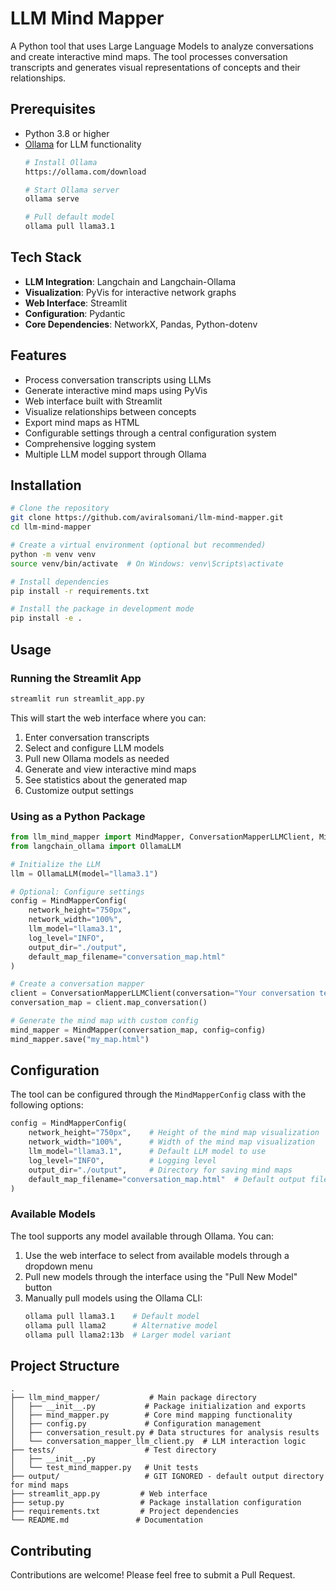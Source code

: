 # LLM Mind Mapper

A Python tool that uses Large Language Models to analyze conversations and create interactive mind maps. The tool processes conversation transcripts and generates visual representations of concepts and their relationships.

## Prerequisites

- Python 3.8 or higher
- [Ollama](https://ollama.com/) for LLM functionality
  ```bash
  # Install Ollama
  https://ollama.com/download
  
  # Start Ollama server
  ollama serve
  
  # Pull default model
  ollama pull llama3.1
  ```

## Tech Stack

- **LLM Integration**: Langchain and Langchain-Ollama
- **Visualization**: PyVis for interactive network graphs
- **Web Interface**: Streamlit
- **Configuration**: Pydantic
- **Core Dependencies**: NetworkX, Pandas, Python-dotenv

## Features

- Process conversation transcripts using LLMs
- Generate interactive mind maps using PyVis
- Web interface built with Streamlit
- Visualize relationships between concepts
- Export mind maps as HTML
- Configurable settings through a central configuration system
- Comprehensive logging system
- Multiple LLM model support through Ollama

## Installation

```bash
# Clone the repository
git clone https://github.com/aviralsomani/llm-mind-mapper.git
cd llm-mind-mapper

# Create a virtual environment (optional but recommended)
python -m venv venv
source venv/bin/activate  # On Windows: venv\Scripts\activate

# Install dependencies
pip install -r requirements.txt

# Install the package in development mode
pip install -e .
```

## Usage

### Running the Streamlit App

```bash
streamlit run streamlit_app.py
```

This will start the web interface where you can:
1. Enter conversation transcripts
2. Select and configure LLM models
3. Pull new Ollama models as needed
4. Generate and view interactive mind maps
5. See statistics about the generated map
6. Customize output settings

### Using as a Python Package

```python
from llm_mind_mapper import MindMapper, ConversationMapperLLMClient, MindMapperConfig
from langchain_ollama import OllamaLLM

# Initialize the LLM
llm = OllamaLLM(model="llama3.1")

# Optional: Configure settings
config = MindMapperConfig(
    network_height="750px",
    network_width="100%",
    llm_model="llama3.1",
    log_level="INFO",
    output_dir="./output",
    default_map_filename="conversation_map.html"
)

# Create a conversation mapper
client = ConversationMapperLLMClient(conversation="Your conversation text", llm=llm)
conversation_map = client.map_conversation()

# Generate the mind map with custom config
mind_mapper = MindMapper(conversation_map, config=config)
mind_mapper.save("my_map.html")
```

## Configuration

The tool can be configured through the `MindMapperConfig` class with the following options:

```python
config = MindMapperConfig(
    network_height="750px",    # Height of the mind map visualization
    network_width="100%",      # Width of the mind map visualization
    llm_model="llama3.1",      # Default LLM model to use
    log_level="INFO",          # Logging level
    output_dir="./output",     # Directory for saving mind maps
    default_map_filename="conversation_map.html"  # Default output filename
)
```

### Available Models

The tool supports any model available through Ollama. You can:
1. Use the web interface to select from available models through a dropdown menu
2. Pull new models through the interface using the "Pull New Model" button
3. Manually pull models using the Ollama CLI:
   ```bash
   ollama pull llama3.1    # Default model
   ollama pull llama2      # Alternative model
   ollama pull llama2:13b  # Larger model variant
   ```

## Project Structure

```
.
├── llm_mind_mapper/           # Main package directory
│   ├── __init__.py           # Package initialization and exports
│   ├── mind_mapper.py        # Core mind mapping functionality
│   ├── config.py             # Configuration management
│   ├── conversation_result.py # Data structures for analysis results
│   └── conversation_mapper_llm_client.py  # LLM interaction logic
├── tests/                    # Test directory
│   ├── __init__.py
│   └── test_mind_mapper.py   # Unit tests
├── output/                   # GIT IGNORED - default output directory for mind maps
├── streamlit_app.py         # Web interface
├── setup.py                 # Package installation configuration
├── requirements.txt         # Project dependencies
└── README.md               # Documentation
```

## Contributing

Contributions are welcome! Please feel free to submit a Pull Request.